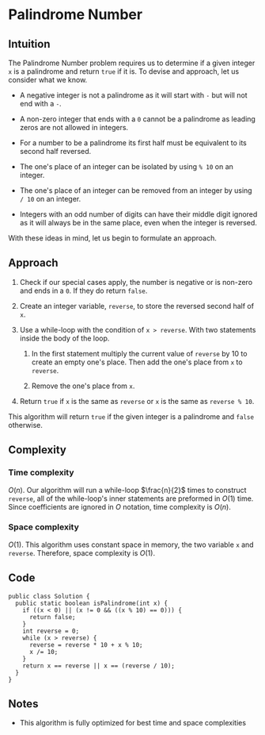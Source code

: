 # Palindrome Number

## Intuition

The Palindrome Number problem requires us to determine if a given integer `x` is a palindrome and return `true` if it is. To devise and approach, let us consider what we know. 

- A negative integer is not a palindrome as it will start with `-` but will not end with a `-`.

- A non-zero integer that ends with a `0` cannot be a palindrome as leading zeros are not allowed in integers.

- For a number to be a palindrome its first half must be equivalent to its second half reversed.

- The one's place of an integer can be isolated by using `% 10` on an integer.

- The one's place of an integer can be removed from an integer by using `/ 10` on an integer.

- Integers with an odd number of digits can have their middle digit ignored as it will always be in the same place, even when the integer is reversed.

With these ideas in mind, let us begin to formulate an approach.

## Approach

1. Check if our special cases apply, the number is negative or is non-zero and ends in a `0`. If they do return `false`.

2. Create an integer variable, `reverse`, to store the reversed second half of `x`.

3. Use a while-loop with the condition of `x > reverse`. With two statements inside the body of the loop.

    1. In the first statement multiply the current value of `reverse` by 10 to create an empty one's place. Then add the one's place from `x` to `reverse`.

    2. Remove the one's place from `x`.

4. Return `true` if `x` is the same as `reverse` or `x` is the same as `reverse % 10`.

This algorithm will return `true` if the given integer is a palindrome and `false` otherwise.

## Complexity

### Time complexity

$O(n)$. Our algorithm will run a while-loop $\frac{n}{2}$ times to construct `reverse`, all of the while-loop's inner statements are preformed in $O(1)$ time. Since coefficients are ignored in $O$ notation, time complexity is $O(n)$.

### Space complexity

$O(1)$. This algorithm uses constant space in memory, the two variable `x` and `reverse`. Therefore, space complexity is $O(1)$.

## Code

```
public class Solution {
  public static boolean isPalindrome(int x) {
    if ((x < 0) || (x != 0 && ((x % 10) == 0))) {
      return false;
    }
    int reverse = 0;
    while (x > reverse) {
      reverse = reverse * 10 + x % 10;
      x /= 10;
    }
    return x == reverse || x == (reverse / 10);
  }
}
```

## Notes

- This algorithm is fully optimized for best time and space complexities